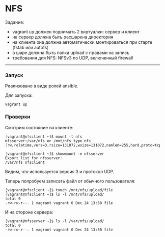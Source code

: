 # NFS

Задание:  

- vagrant up должен поднимать 2 виртуалки: сервер и клиент
- на сервер должна быть расшарена директория
- на клиента она должна автоматически монтироваться при старте (fstab или autofs)
- в шаре должна быть папка upload с правами на запись
- требования для NFS: NFSv3 по UDP, включенный firewall

---

### Запуск

Реализовано в виде ролей ansible.  

Для запуска: 

```console
vagrant up
```

### Проверки


Смотрим состояние на клиенте:  

```console
[vagrant@nfsclient ~]$ mount -t nfs
nfsserver:/var/nfs on /mnt/nfs type nfs (rw,relatime,vers=3,rsize=131072,wsize=131072,namlen=255,hard,proto=tcp,timeo=14,retrans=2,sec=sys,mountaddr=192.168.56.10,mountvers=3,mountport=20048,mountproto=udp,local_lock=none,addr=192.168.56.10)

[vagrant@nfsclient ~]$ showmount -e nfsserver
Export list for nfsserver:
/var/nfs nfsclient

```
Видим, что используется версия 3 и протокол UDP. 


Теперь попробуем записать файл от обычного пользователя: 

```console
[vagrant@nfsclient ~]$ touch /mnt/nfs/upload/file
[vagrant@nfsclient ~]$ ls -l /mnt/nfs/upload/
total 0
-rw-rw-r--. 1 vagrant vagrant 0 Dec 24 13:50 file

```

И на стороне сервера:  

```console
[vagrant@nfsserver ~]$ ls -l /var/nfs/upload/
total 0
-rw-rw-r--. 1 vagrant vagrant 0 Dec 24 13:50 file

```

